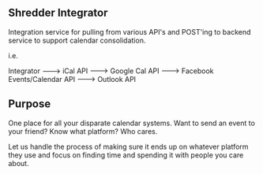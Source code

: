 ## Shredder Integrator
Integration service for pulling from various API's and POST'ing to backend service to support calendar consolidation. 

i.e. 

Integrator
---> iCal API
---> Google Cal API
---> Facebook Events/Calendar API
---> Outlook API

## Purpose
One place for all your disparate calendar systems. Want to send an event to your friend? Know what platform? Who cares. 

Let us handle the process of making sure it ends up on whatever platform they use and focus on finding time and spending it with people you care about.
